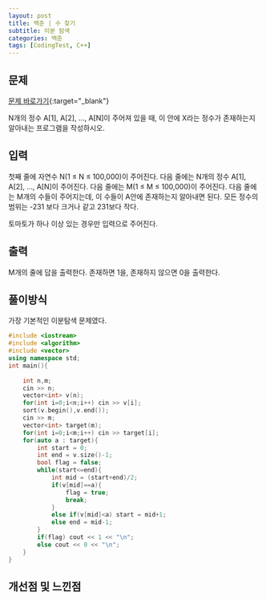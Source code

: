 ```yaml
---
layout: post
title: 백준 | 수 찾기
subtitle: 이분 탐색
categories: 백준
tags: [CodingTest, C++]
---
```


## 문제
[문제 바로가기](https://www.acmicpc.net/problem/1920){:target="_blank"}

N개의 정수 A[1], A[2], …, A[N]이 주어져 있을 때, 이 안에 X라는 정수가 존재하는지 알아내는 프로그램을 작성하시오.

## 입력

첫째 줄에 자연수 N(1 ≤ N ≤ 100,000)이 주어진다. 다음 줄에는 N개의 정수 A[1], A[2], …, A[N]이 주어진다. 다음 줄에는 M(1 ≤ M ≤ 100,000)이 주어진다. 다음 줄에는 M개의 수들이 주어지는데, 이 수들이 A안에 존재하는지 알아내면 된다. 모든 정수의 범위는 -231 보다 크거나 같고 231보다 작다.

토마토가 하나 이상 있는 경우만 입력으로 주어진다.

## 출력

M개의 줄에 답을 출력한다. 존재하면 1을, 존재하지 않으면 0을 출력한다.

## 풀이방식
  가장 기본적인 이분탐색 문제였다. 
  
```cpp
#include <iostream>
#include <algorithm>
#include <vector>
using namespace std;
int main(){
	
	int n,m;
	cin >> n;
	vector<int> v(n);
	for(int i=0;i<n;i++) cin >> v[i];
	sort(v.begin(),v.end());
	cin >> m;
	vector<int> target(m);
	for(int i=0;i<m;i++) cin >> target[i];
	for(auto a : target){
		int start = 0;
		int end = v.size()-1;
		bool flag = false;
		while(start<=end){
			int mid = (start+end)/2;
			if(v[mid]==a){
				flag = true;
				break;
			}
			else if(v[mid]<a) start = mid+1;
			else end = mid-1;
		}
		if(flag) cout << 1 << "\n";
		else cout << 0 << "\n";
	}
}
```

## 개선점 및 느낀점

 